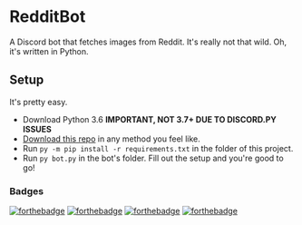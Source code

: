 # RedditBot

A Discord bot that fetches images from Reddit. It's really not that wild. Oh, it's written in Python.

## Setup

It's pretty easy.

- Download Python 3.6 **IMPORTANT, NOT 3.7+ DUE TO DISCORD.PY ISSUES**
- [Download this repo](https://github.com/dxf/RedditBot.git) in any method you feel like.
- Run `py -m pip install -r requirements.txt` in the folder of this project.
- Run `py bot.py` in the bot's folder. Fill out the setup and you're good to go!

### Badges

[![forthebadge](https://forthebadge.com/images/badges/built-with-love.svg)](https://forthebadge.com) [![forthebadge](https://forthebadge.com/images/badges/built-by-developers.svg)](https://forthebadge.com) [![forthebadge](https://forthebadge.com/images/badges/made-with-python.svg)](https://forthebadge.com) [![forthebadge](https://forthebadge.com/images/badges/uses-git.svg)](https://forthebadge.com)
